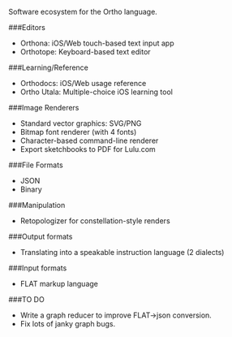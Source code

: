 Software ecosystem for the Ortho language.

###Editors
- Orthona: iOS/Web touch-based text input app
- Orthotope: Keyboard-based text editor

###Learning/Reference
- Orthodocs: iOS/Web usage reference
- Ortho Utala: Multiple-choice iOS learning tool

###Image Renderers
- Standard vector graphics: SVG/PNG
- Bitmap font renderer (with 4 fonts)
- Character-based command-line renderer
- Export sketchbooks to PDF for Lulu.com

###File Formats
- JSON 
- Binary

###Manipulation
- Retopologizer for constellation-style renders

###Output formats
- Translating into a speakable instruction language (2 dialects)

###Input formats
- FLAT markup language

###TO DO
- Write a graph reducer to improve FLAT->json conversion.
- Fix lots of janky graph bugs.
